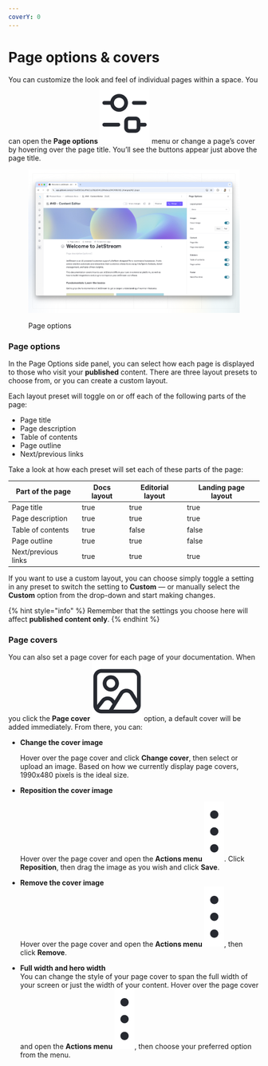 ```yaml
---
coverY: 0
---
```


# Page options & covers

You can customize the look and feel of individual pages within a space. You can open the **Page options** <picture><source srcset="../../.gitbook/assets/Sort dark.png" media="(prefers-color-scheme: dark)"><img src="../../.gitbook/assets/Sort light.png" alt="" data-size="line"></picture> menu or change a page’s cover by hovering over the page title. You’ll see the buttons appear just above the page title.

<figure><img src="../../.gitbook/assets/editor-page-options.png" alt=""><figcaption><p>Page options</p></figcaption></figure>

### Page options

In the Page Options side panel, you can select how each page is displayed to those who visit your **published** content. There are three layout presets to choose from, or you can create a custom layout.

Each layout preset will toggle on or off each of the following parts of the page:

* Page title
* Page description
* Table of contents
* Page outline
* Next/previous links

Take a look at how each preset will set each of these parts of the page:

<table data-full-width="true"><thead><tr><th>Part of the page</th><th data-type="checkbox">Docs layout</th><th data-type="checkbox">Editorial layout</th><th data-type="checkbox">Landing page layout</th></tr></thead><tbody><tr><td>Page title</td><td>true</td><td>true</td><td>true</td></tr><tr><td>Page description</td><td>true</td><td>true</td><td>true</td></tr><tr><td>Table of contents</td><td>true</td><td>false</td><td>false</td></tr><tr><td>Page outline</td><td>true</td><td>true</td><td>false</td></tr><tr><td>Next/previous links</td><td>true</td><td>true</td><td>true</td></tr></tbody></table>

If you want to use a custom layout, you can choose simply toggle a setting in any preset to switch the setting to **Custom** — or manually select the **Custom** option from the drop-down and start making changes.

{% hint style="info" %}
Remember that the settings you choose here will affect **published content only**.
{% endhint %}

### Page covers

You can also set a page cover for each page of your documentation. When you click the **Page cover** <picture><source srcset="../../.gitbook/assets/Files dark.png" media="(prefers-color-scheme: dark)"><img src="../../.gitbook/assets/Files light.png" alt="" data-size="line"></picture> option, a default cover will be added immediately. From there, you can:

*   **Change the cover image**

    Hover over the page cover and click **Change cover**, then select or upload an image. Based on how we currently display page covers, 1990x480 pixels is the ideal size.
*   **Reposition the cover image**

    Hover over the page cover and open the **Actions menu** <img src="../../.gitbook/assets/Actions menu.png" alt="" data-size="line">. Click **Reposition**, then drag the image as you wish and click **Save**.
* **Remove the cover image**\
  Hover over the page cover and open the **Actions menu** <img src="../../.gitbook/assets/Actions menu.png" alt="" data-size="line">, then click **Remove**.
* **Full width and hero width**\
  You can change the style of your page cover to span the full width of your screen or just the width of your content. Hover over the page cover and open the **Actions menu** <img src="../../.gitbook/assets/Actions menu.png" alt="" data-size="line">, then choose your preferred option from the menu.
